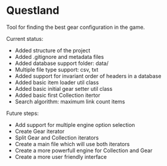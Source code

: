 # Questland
Tool for finding the best gear configuration in the game.

Current status:
- Added structure of the project
- Added .gitignore and metadata files
- Added database support folder: data/
- Multiple file type support: csv, txt
- Added support for invariant order of headers in a database
- Added basic item loader util class
- Added basic initial gear setter util class
- Added basic first Collection itertor
- Search algorithm: maximum link count items

Future steps:
- Add support for multiple engine option selection 
- Create Gear iterator
- Split Gear and Collection iterators
- Create a main file which will use both iterators
- Create a more powerfull engine for Collection and Gear
- Create a more user friendly interface